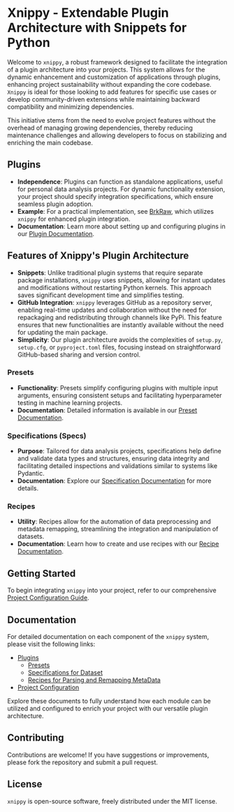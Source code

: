 # Xnippy - Extendable Plugin Architecture with Snippets for Python

Welcome to `xnippy`, a robust framework designed to facilitate the integration of a plugin architecture into your projects. This system allows for the dynamic enhancement and customization of applications through plugins, enhancing project sustainability without expanding the core codebase. `Xnippy` is ideal for those looking to add features for specific use cases or develop community-driven extensions while maintaining backward compatibility and minimizing dependencies.

This initiative stems from the need to evolve project features without the overhead of managing growing dependencies, thereby reducing maintenance challenges and allowing developers to focus on stabilizing and enriching the main codebase.

## **Plugins**
- **Independence**: Plugins can function as standalone applications, useful for personal data analysis projects. For dynamic functionality extension, your project should specify integration specifications, which ensure seamless plugin adoption.
- **Example**: For a practical implementation, see [BrkRaw](https://github.com/brkraw/brkraw.git), which utilizes `xnippy` for enhanced plugin integration.
- **Documentation**: Learn more about setting up and configuring plugins in our [Plugin Documentation](examples/docs/PLUGIN.md).

## Features of Xnippy's Plugin Architecture
- **Snippets**: Unlike traditional plugin systems that require separate package installations, `xnippy` uses snippets, allowing for instant updates and modifications without restarting Python kernels. This approach saves significant development time and simplifies testing.
- **GitHub Integration**: `xnippy` leverages GitHub as a repository server, enabling real-time updates and collaboration without the need for repackaging and redistributing through channels like PyPi. This feature ensures that new functionalities are instantly available without the need for updating the main package.
- **Simplicity**: Our plugin architecture avoids the complexities of `setup.py`, `setup.cfg`, or `pyproject.toml` files, focusing instead on straightforward GitHub-based sharing and version control.

### **Presets**
- **Functionality**: Presets simplify configuring plugins with multiple input arguments, ensuring consistent setups and facilitating hyperparameter testing in machine learning projects.
- **Documentation**: Detailed information is available in our [Preset Documentation](examples/docs/PRESET.md).

### **Specifications (Specs)**
- **Purpose**: Tailored for data analysis projects, specifications help define and validate data types and structures, ensuring data integrity and facilitating detailed inspections and validations similar to systems like Pydantic.
- **Documentation**: Explore our [Specification Documentation](examples/docs/SPEC.md) for more details.

### **Recipes**
- **Utility**: Recipes allow for the automation of data preprocessing and metadata remapping, streamlining the integration and manipulation of datasets.
- **Documentation**: Learn how to create and use recipes with our [Recipe Documentation](examples/docs/RECIPE.md).

## Getting Started
To begin integrating `xnippy` into your project, refer to our comprehensive [Project Configuration Guide](examples/docs/PROJECT_CONFIG.md).

## Documentation
For detailed documentation on each component of the `xnippy` system, please visit the following links:
- [Plugins](examples/docs/PLUGIN.md)
  - [Presets](examples/docs/PRESET.md)
  - [Specifications for Dataset](examples/docs/SPEC.md)
  - [Recipes for Parsing and Remapping MetaData](examples/docs/RECIPE.md)
- [Project Configuration](examples/docs/PROJECT_CONFIG.md)

Explore these documents to fully understand how each module can be utilized and configured to enrich your project with our versatile plugin architecture.

## Contributing
Contributions are welcome! If you have suggestions or improvements, please fork the repository and submit a pull request.

## License
`xnippy` is open-source software, freely distributed under the MIT license.
